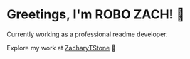 # Greetings, I'm ROBO ZACH! 🤖

Currently working as a professional readme developer.

Explore my work at [ZacharyTStone](https://github.com/ZacharyTStone) 🚀
